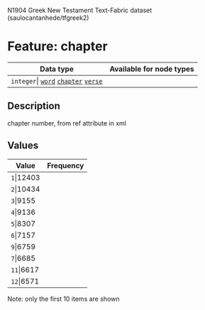 <p>N1904 Greek New Testament Text-Fabric dataset (saulocantanhede/tfgreek2)</p>

<h1>Feature: chapter</h1>

<table>
<thead>
<tr>
  <th>Data type</th>
  <th>Available for node types</th>
</tr>
</thead>
<tbody>
<tr>
  <td><code>integer</code>| <A HREF="featurebynodetype.md#word"><code>word</code></A> <A HREF="featurebynodetype.md#chapter"><code>chapter</code></A> <A HREF="featurebynodetype.md#verse"><code>verse</code></A></td>
</tr>
</tbody>
</table>

<h2>Description</h2>

<p>chapter number, from ref attribute in xml</p>

<h2>Values</h2>

<table>
<thead>
<tr>
  <th>Value</th>
  <th>Frequency</th>
</tr>
</thead>
<tbody>
<tr>
  <td><code>1</code>|12403</td>
</tr>
<tr>
  <td><code>2</code>|10434</td>
</tr>
<tr>
  <td><code>3</code>|9155</td>
</tr>
<tr>
  <td><code>4</code>|9136</td>
</tr>
<tr>
  <td><code>5</code>|8307</td>
</tr>
<tr>
  <td><code>6</code>|7157</td>
</tr>
<tr>
  <td><code>9</code>|6759</td>
</tr>
<tr>
  <td><code>7</code>|6685</td>
</tr>
<tr>
  <td><code>11</code>|6617</td>
</tr>
<tr>
  <td><code>12</code>|6571</td>
</tr>
</tbody>
</table>

<p>Note: only the first 10 items are shown</p>
